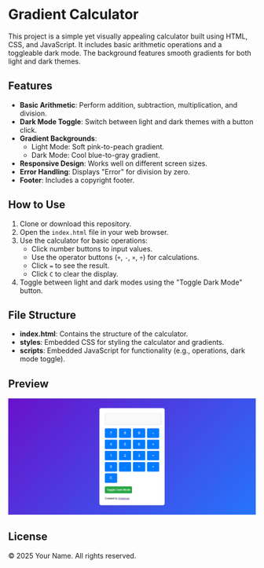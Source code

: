 # Gradient Calculator

This project is a simple yet visually appealing calculator built using HTML, CSS, and JavaScript. It includes basic arithmetic operations and a toggleable dark mode. The background features smooth gradients for both light and dark themes.

## Features

- **Basic Arithmetic**: Perform addition, subtraction, multiplication, and division.
- **Dark Mode Toggle**: Switch between light and dark themes with a button click.
- **Gradient Backgrounds**:
  - Light Mode: Soft pink-to-peach gradient.
  - Dark Mode: Cool blue-to-gray gradient.
- **Responsive Design**: Works well on different screen sizes.
- **Error Handling**: Displays "Error" for division by zero.
- **Footer**: Includes a copyright footer.

## How to Use

1. Clone or download this repository.
2. Open the `index.html` file in your web browser.
3. Use the calculator for basic operations:
   - Click number buttons to input values.
   - Use the operator buttons (`+`, `-`, `×`, `÷`) for calculations.
   - Click `=` to see the result.
   - Click `C` to clear the display.
4. Toggle between light and dark modes using the "Toggle Dark Mode" button.

## File Structure

- **index.html**: Contains the structure of the calculator.
- **styles**: Embedded CSS for styling the calculator and gradients.
- **scripts**: Embedded JavaScript for functionality (e.g., operations, dark mode toggle).

## Preview

![Calculator Preview](https://raw.githubusercontent.com/diptamandebnath/simple-calculator/refs/heads/main/calculator%20home%20page.PNG?text=Calculator+Preview)

## License

&copy; 2025 Your Name. All rights reserved.
